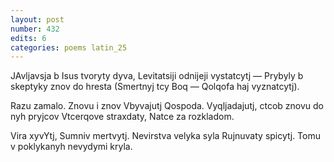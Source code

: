 ```yaml
---
layout: post
number: 432
edits: 6
categories: poems latin_25
---
```


JAvljavsja b Isus tvoryty dyva,
Levitatsiji odnijeji vystatcytj —
Prybyly b skeptyky znov do hresta
(Smertnyj tcy Boq —
Qolqofa haj vyznatcytj).

Razu zamalo. Znovu i znov
Vbyvajutj Qospoda.
Vyqljadajutj, ctcob znovu do nyh pryjcov
Vtcerqove straxdaty,
Natce za rozkladom.

Vira xyvYtj,
Sumniv mertvytj.
Nevirstva velyka syla
Rujnuvaty spicytj.
Tomu v poklykanyh nevydymi kryla.
